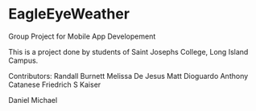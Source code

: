 # EagleEyeWeather
Group Project for Mobile App Developement

This is a project done by students of Saint Josephs College, Long Island Campus.

Contributors:
Randall Burnett
Melissa De Jesus
Matt Dioguardo
Anthony Catanese
Friedrich S Kaiser

Daniel 
Michael


